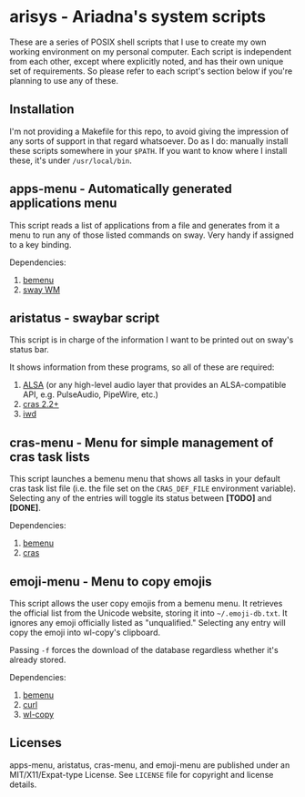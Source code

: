 # arisys - Ariadna's system scripts

These are a series of POSIX shell scripts that I use to create my own working 
environment on my personal computer. Each script is independent from each 
other, except where explicitly noted, and has their own unique set of 
requirements. So please refer to each script's section below if you're planning 
to use any of these.

## Installation

I'm not providing a Makefile for this repo, to avoid giving the impression of
any sorts of support in that regard whatsoever. Do as I do: manually install 
these scripts somewhere in your ``$PATH``. If you want to know where I install
these, it's under ``/usr/local/bin``.

## apps-menu - Automatically generated applications menu

This script reads a list of applications from a file and generates from it a 
menu to run any of those listed commands on sway. Very handy if assigned to a 
key binding.

Dependencies:
1. [bemenu](https://github.com/Cloudef/bemenu)
2. [sway WM](https://swaywm.org/)

## aristatus - swaybar script

This script is in charge of the information I want to be printed out on sway's
status bar.

It shows information from these programs, so all of these are required:
1. [ALSA](https://www.alsa-project.org) (or any high-level audio layer that 
   provides an ALSA-compatible API, e.g. PulseAudio, PipeWire, etc.)
2. [cras 2.2+](https://github.com/ariadnavigo/cras)
3. [iwd](https://iwd.wiki.kernel.org/)

## cras-menu - Menu for simple management of cras task lists

This script launches a bemenu menu that shows all tasks in your default cras
task list file (i.e. the file set on the ``CRAS_DEF_FILE`` environment
variable). Selecting any of the entries will toggle its status between
**[TODO]** and **[DONE]**.

Dependencies:
1. [bemenu](https://github.com/Cloudef/bemenu)
2. [cras](https://github.com/ariadnavigo/cras)

## emoji-menu - Menu to copy emojis

This script allows the user copy emojis from a bemenu menu. It retrieves the
official list from the Unicode website, storing it into ``~/.emoji-db.txt``. It
ignores any emoji officially listed as "unqualified." Selecting any entry will 
copy the emoji into wl-copy's clipboard.

Passing ``-f`` forces the download of the database regardless whether it's
already stored.

Dependencies:
1. [bemenu](https://github.com/Cloudef/bemenu)
2. [curl](https://curl.se)
3. [wl-copy](https://github.com/bugaevc/wl-clipboard)

## Licenses

apps-menu, aristatus, cras-menu, and emoji-menu are published under an 
MIT/X11/Expat-type License. See ``LICENSE`` file for copyright and license 
details.
